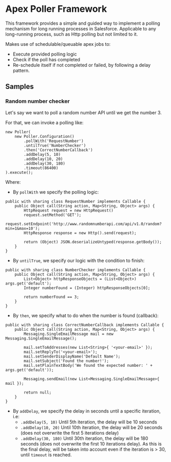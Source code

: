 # Apex Poller Framework

This framework provides a simple and guided way to implement a polling mechanism for long running processes in Salesforce. Applicable to any long-running process, such as Http polling but not limited to it.

Makes use of schedulable/queuable apex jobs to:

-   Execute provided polling logic
-   Check if the poll has completed
-   Re-schedule itself if not completed or failed, by following a delay pattern.

## Samples
### Random number checker

Let's say we want to poll a random number API until we get the number 3.

For that, we can invoke a polling like:
```
new Poller(
    new Poller.Configuration()
        .pollWith('RequestNumber')
        .untilTrue('NumberChecker')
        .then('CorrectNumberCallback')
        .addDelay(5, 10)
        .addDelay(10, 20)
        .addDelay(30, 180)
        .timeout(86400)
).execute();
```
Where:
- By `pollWith` we specify the polling logic:

```
public with sharing class RequestNumber implements Callable {
    public Object call(String action, Map<String, Object> args) {
        HttpRequest request = new HttpRequest()
        request.setMethod('GET');
        request.setEndpoint('http://www.randomnumberapi.com/api/v1.0/random?min=1&max=10');
        HttpResponse response = new Http().send(request);

        return (Object) JSON.deserializeUntyped(response.getBody());
    }
}
```

- By `untilTrue`, we specify our logic with the condition to finish:

```
public with sharing class NumberChecker implements Callable {
    public Object call(String action, Map<String, Object> args) {
        List<Object> httpResponseObjects = (List<Object>) args.get('default');
        Integer numberFound = (Integer) httpResponseObjects[0];

        return numberFound == 3;
    }
}
```

- By `then`, we specify what to do when the number is found (callback):
```
public with sharing class CorrectNumberCallback implements Callable {
    public Object call(String action, Map<String, Object> args) {
        Messaging.SingleEmailMessage mail = new Messaging.SingleEmailMessage();

        mail.setToAddresses(new List<String>{ '<your-email>' });
        mail.setReplyTo('<your-email>');
        mail.setSenderDisplayName('Default Name');
        mail.setSubject('Found the number!');
        mail.setPlainTextBody('We found the expected number: ' + args.get('default'));

        Messaging.sendEmail(new List<Messaging.SingleEmailMessage>{ mail });

        return null;
    }
}
```
- By `addDelay`, we specify the delay in seconds until a specific iteration, i.e:
    - `.addDelay(5, 10)` Until 5th iteration, the delay will be 10 seconds
    - `.addDelay(10, 20)` Until 10th iteration, the delay will be 20 seconds (does not overwrite the first 5 iterations delay)
    - `.addDelay(30, 180)` Until 30th iteration, the delay will be 180 seconds (does not overwrite the first 10 iterations delay). As this is the final delay, will be taken into account even if the iteration is > 30, until `timeout` is reached.